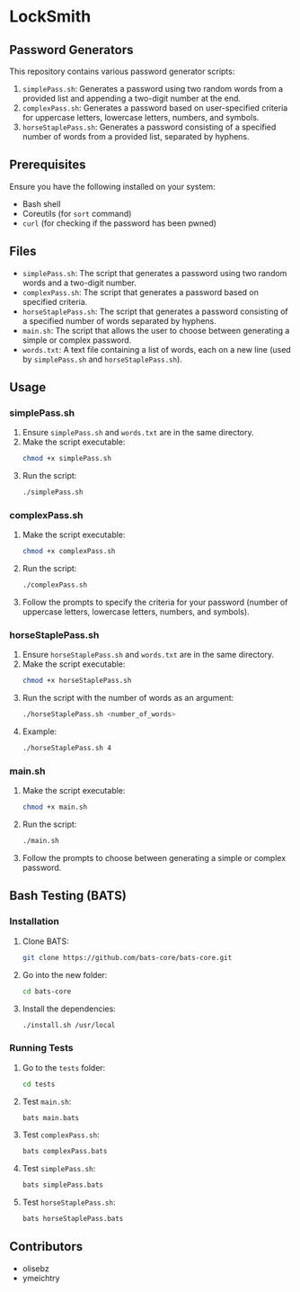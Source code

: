 # LockSmith

## Password Generators

This repository contains various password generator scripts:

1. `simplePass.sh`: Generates a password using two random words from a provided list and appending a two-digit number at the end.
2. `complexPass.sh`: Generates a password based on user-specified criteria for uppercase letters, lowercase letters, numbers, and symbols.
3. `horseStaplePass.sh`: Generates a password consisting of a specified number of words from a provided list, separated by hyphens.

## Prerequisites

Ensure you have the following installed on your system:

- Bash shell
- Coreutils (for `sort` command)
- `curl` (for checking if the password has been pwned)

## Files

- `simplePass.sh`: The script that generates a password using two random words and a two-digit number.
- `complexPass.sh`: The script that generates a password based on specified criteria.
- `horseStaplePass.sh`: The script that generates a password consisting of a specified number of words separated by hyphens.
- `main.sh`: The script that allows the user to choose between generating a simple or complex password.
- `words.txt`: A text file containing a list of words, each on a new line (used by `simplePass.sh` and `horseStaplePass.sh`).

## Usage

### simplePass.sh

1. Ensure `simplePass.sh` and `words.txt` are in the same directory.
2. Make the script executable:
   ```bash
   chmod +x simplePass.sh
   ```
3. Run the script:
   ```bash
   ./simplePass.sh
   ```

### complexPass.sh

1. Make the script executable:
   ```bash
   chmod +x complexPass.sh
   ```
2. Run the script:
   ```bash
   ./complexPass.sh
   ```
3. Follow the prompts to specify the criteria for your password (number of uppercase letters, lowercase letters, numbers, and symbols).

### horseStaplePass.sh

1. Ensure `horseStaplePass.sh` and `words.txt` are in the same directory.
2. Make the script executable:
   ```bash
   chmod +x horseStaplePass.sh
   ```
3. Run the script with the number of words as an argument:
   ```bash
   ./horseStaplePass.sh <number_of_words>
   ```
4. Example:
   ```bash
   ./horseStaplePass.sh 4
   ```

### main.sh

1. Make the script executable:
   ```bash
   chmod +x main.sh
   ```
2. Run the script:
   ```bash
   ./main.sh
   ```
3. Follow the prompts to choose between generating a simple or complex password.

## Bash Testing (BATS)

### Installation

1. Clone BATS:
   ```bash
   git clone https://github.com/bats-core/bats-core.git
   ```
2. Go into the new folder:
   ```bash
   cd bats-core
   ```
3. Install the dependencies:
   ```bash
   ./install.sh /usr/local
   ```

### Running Tests

1. Go to the `tests` folder:
   ```bash
   cd tests
   ```

2. Test `main.sh`:
   ```bash
   bats main.bats
   ```

3. Test `complexPass.sh`:
   ```bash
   bats complexPass.bats
   ```

4. Test `simplePass.sh`:
   ```bash
   bats simplePass.bats
   ```

5. Test `horseStaplePass.sh`:
   ```bash
   bats horseStaplePass.bats
   ```

## Contributors

- olisebz
- ymeichtry
```